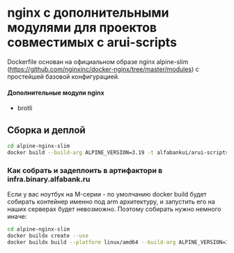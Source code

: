 # nginx с дополнительными модулями для проектов совместимых с arui-scripts

Dockerfile основан на официальном образе nginx alpine-slim (https://github.com/nginxinc/docker-nginx/tree/master/modules)
с простейшей базовой конфигурацией.

#### Дополнительные модули nginx
- brotli

## Сборка и деплой

```sh
cd alpine-nginx-slim
docker build --build-arg ALPINE_VERSION=3.19 -t alfabankui/arui-scripts:test .
```

### Как собрать и задеплоить в артифактори в infra.binary.alfabank.ru
Если у вас ноутбук на M-серии - по умолчанию docker build будет собирать контейнер именно под arm архитектуру, и запустить
его на наших серверах будет невозможно. Поэтому собирать нужно немного иначе:

```sh
cd alpine-nginx-slim
docker buildx create --use
docker buildx build --platform linux/amd64 --build-arg ALPINE_VERSION=3.19 -t alfabankui/arui-scripts:test --load .
```


